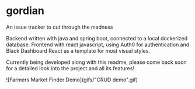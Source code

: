# gordian
An issue tracker to cut through the madness

Backend written with java and spring boot, connected to a local dockerized database. Frontend with react javascript, using Auth0 for authentication and Black Dashboard React as a template for most visual styles.

Currently being developed along with this readme, please come back soon for a detailed look into the project and all its features!

![Farmers Market Finder Demo](gifs/"CRUD demo".gif)
